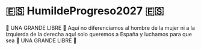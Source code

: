 # 🇪🇸 HumildeProgreso2027 🇪🇸 
🐲 UNA GRANDE LIBRE 🐲
Aquí no diferenciamos 
al hombre de la mujer
ni a la izquierda de la derecha
aquí solo queremos a España 
y luchamos para que sea 
🐲 UNA GRANDE LIBRE 🐲


